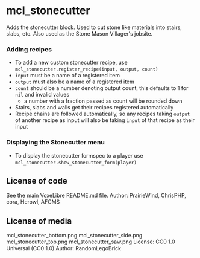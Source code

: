 mcl_stonecutter
===============
Adds the stonecutter block. Used to cut stone like materials into stairs, slabs, etc. Also used as the Stone Mason Villager's jobsite.

### Adding recipes

* To add a new custom stonecutter recipe, use `mcl_stonecutter.register_recipe(input, output, count)`
* `input` must be a name of a registered item
* `output` must also be a name of a registered item
* `count` should be a number denoting output count, this defaults to 1 for `nil` and invalid values
    * a number with a fraction passed as count will be rounded down
* Stairs, slabs and walls get their recipes registered automatically
* Recipe chains are followed automatically, so any recipes taking `output` of another recipe as input will also be taking `input` of that recipe as their input

### Displaying the Stonecutter menu

* To display the stonecutter formspec to a player use `mcl_stonecutter.show_stonecutter_form(player)`

License of code
---------------
See the main VoxeLibre README.md file.
Author: PrairieWind, ChrisPHP, cora, Herowl, AFCMS

License of media
----------------
mcl_stonecutter_bottom.png
mcl_stonecutter_side.png
mcl_stonecutter_top.png
mcl_stonecutter_saw.png
License: CC0 1.0 Universal (CC0 1.0)
Author: RandomLegoBrick
